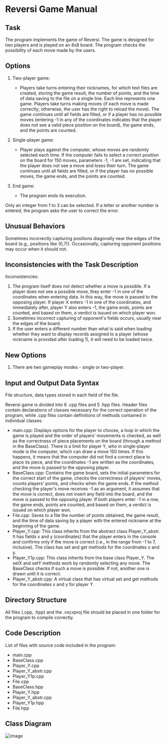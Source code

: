 # Reversi Game Manual

## Task
The program implements the game of Reversi. The game is designed for two players and is played on an 8x8 board. The program checks the possibility of each move made by the users.

## Options
1. Two-player game:
   - Players take turns entering their nicknames, for which text files are created, storing the game result, the number of points, and the time of data saving to the file on a single line. Each line represents one game. Players take turns making moves (if each move is made correctly; otherwise, the user has the right to reload the move). The game continues until all fields are filled, or if a player has no possible moves (entering -1 in any of the coordinates indicates that the player does not see a valid piece position on the board), the game ends, and the points are counted.
   
2. Single-player game:
   - Player plays against the computer, whose moves are randomly selected each time. If the computer fails to select a correct position on the board for 150 moves, parameters -1, -1 are set, indicating that the player does not see a move and loses their turn. The game continues until all fields are filled, or if the player has no possible moves, the game ends, and the points are counted.
   
3. End game:
   - The program ends its execution.

Only an integer from 1 to 3 can be selected. If a letter or another number is entered, the program asks the user to correct the error.

## Unusual Behaviors
Sometimes incorrectly capturing positions diagonally near the edges of the board (e.g., positions like (0,7)). Occasionally, capturing opponent positions may occur when it should not.

## Inconsistencies with the Task Description
Inconsistencies:
1. The program itself does not detect whether a move is possible. If a player does not see a possible move, they enter -1 in one of the coordinates when entering data. In this way, the move is passed to the opposing player. If player X enters -1 in one of the coordinates, and immediately after, player Y also enters -1, the game ends, points are counted, and based on them, a verdict is issued on which player won.
2. Sometimes incorrect capturing of opponent's fields occurs, usually near the edges of the board.
3. If the user enters a different number than what is said when loading whether they want to display records assigned to a player (whose nickname is provided after loading 1), it will need to be loaded twice.

## New Options
1. There are two gameplay modes - single or two-player.

## Input and Output Data Syntax
File structure, data types stored in each field of the file.

Reversi game is divided into 6 .cpp files and 5 .hpp files. Header files contain declarations of classes necessary for the correct operation of the program, while .cpp files contain definitions of methods contained in individual classes.

- main.cpp: Displays options for the player to choose, a loop in which the game is played and the order of players' movements is checked, as well as the correctness of piece placements on the board (through a method in the BaseClass). There is a limit for player Y, who in single-player mode is the computer, which can draw a move 150 times. If this happens, it means that the computer did not find a correct place to place its piece, and the coordinates -1 are written as the coordinates, and the move is passed to the opposing player.
- BaseClass.cpp: Contains the game board, sets the initial parameters for the correct start of the game, checks the correctness of players' moves, counts players' points, and checks when the game ends. If the method checking the player's move receives -1 as an argument, it assumes that the move is correct, does not insert any field into the board, and the move is passed to the opposing player. If both players enter -1 in a row, the game ends, points are counted, and based on them, a verdict is issued on which player won.
- File.cpp: Saves to a file the number of points obtained, the game result, and the time of data saving by a player with the entered nickname at the beginning of the game.
- Player_Y.cpp: This class inherits from the abstract class Player_Y_abstr. It has fields x and y (coordinates) that the player enters in the console and confirms only if the move is correct (i.e., in the range from -1 to 7, inclusive). The class has set and get methods for the coordinates x and y.
- Player_Y1p.cpp: This class inherits from the base class Player_Y. The setX and setY methods work by randomly selecting any move. The BaseClass checks if such a move is possible. If not, another one is drawn until it is correct.
- Player_Y_abstr.cpp: A virtual class that has virtual set and get methods for the coordinates x and y for player Y.

## Directory Structure
All files (.cpp, .hpp) and the .vscxproj file should be placed in one folder for the program to compile correctly.

## Code Description
List of files with source code included in the program:
- main.cpp
- BaseClass.cpp
- Player_Y.cpp
- Player_Y_abstr.cpp
- Player_Y1p.cpp
- File.cpp
- BaseClass.hpp
- Player_Y.hpp
- Player_Y_abstr.cpp
- Player_Y1p.hpp
- File.hpp

## Class Diagram
![image](https://github.com/olek2303/reversi_game/assets/60818165/83738c11-d39d-45c7-911c-5c6613eeca67)

